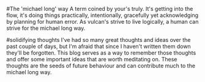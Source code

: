 #The 'michael long' way
A term coined by your's truly. It's getting into the flow, it's doing things practically, intentionally, gracefully yet acknowledging by planning for human error. As vulcan's strive to live logically, a human can strive for the michael long way.

#solidifying thoughts
I've had so many great thoughts and ideas over the past couple of days, but I'm afraid that since I haven't written them down they'll be forgotten. This blog serves as a way to remember those thoughts and offer some important ideas that are worth meditating on. These thoughts are the seeds of future behaviour and can contribute much to the michael long way.

